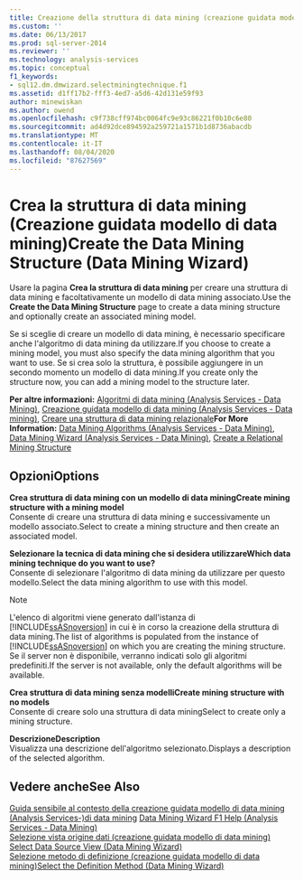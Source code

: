 ```yaml
---
title: Creazione della struttura di data mining (creazione guidata modello di data mining) | Microsoft Docs
ms.custom: ''
ms.date: 06/13/2017
ms.prod: sql-server-2014
ms.reviewer: ''
ms.technology: analysis-services
ms.topic: conceptual
f1_keywords:
- sql12.dm.dmwizard.selectminingtechnique.f1
ms.assetid: d1ff17b2-fff3-4ed7-a5d6-42d131e59f93
author: minewiskan
ms.author: owend
ms.openlocfilehash: c9f738cff974bc0064fc9e93c86221f0b10c6e80
ms.sourcegitcommit: ad4d92dce894592a259721a1571b1d8736abacdb
ms.translationtype: MT
ms.contentlocale: it-IT
ms.lasthandoff: 08/04/2020
ms.locfileid: "87627569"
---
```

# <a name="create-the-data-mining-structure-data-mining-wizard"></a><span data-ttu-id="eb640-102">Crea la struttura di data mining (Creazione guidata modello di data mining)</span><span class="sxs-lookup"><span data-stu-id="eb640-102">Create the Data Mining Structure (Data Mining Wizard)</span></span>
  <span data-ttu-id="eb640-103">Usare la pagina **Crea la struttura di data mining** per creare una struttura di data mining e facoltativamente un modello di data mining associato.</span><span class="sxs-lookup"><span data-stu-id="eb640-103">Use the **Create the Data Mining Structure** page to create a data mining structure and optionally create an associated mining model.</span></span>  
  
 <span data-ttu-id="eb640-104">Se si sceglie di creare un modello di data mining, è necessario specificare anche l'algoritmo di data mining da utilizzare.</span><span class="sxs-lookup"><span data-stu-id="eb640-104">If you choose to create a mining model, you must also specify the data mining algorithm that you want to use.</span></span> <span data-ttu-id="eb640-105">Se si crea solo la struttura, è possibile aggiungere in un secondo momento un modello di data mining.</span><span class="sxs-lookup"><span data-stu-id="eb640-105">If you create only the structure now, you can add a mining model to the structure later.</span></span>  
  
 <span data-ttu-id="eb640-106">**Per altre informazioni:** [Algoritmi di data mining &#40;Analysis Services - Data Mining&#41;](data-mining/data-mining-algorithms-analysis-services-data-mining.md), [Creazione guidata modello di data mining &#40;Analysis Services - Data mining&#41;](data-mining/data-mining-wizard-analysis-services-data-mining.md), [Creare una struttura di data mining relazionale](data-mining/create-a-relational-mining-structure.md)</span><span class="sxs-lookup"><span data-stu-id="eb640-106">**For More Information:** [Data Mining Algorithms &#40;Analysis Services - Data Mining&#41;](data-mining/data-mining-algorithms-analysis-services-data-mining.md), [Data Mining Wizard &#40;Analysis Services - Data Mining&#41;](data-mining/data-mining-wizard-analysis-services-data-mining.md), [Create a Relational Mining Structure](data-mining/create-a-relational-mining-structure.md)</span></span>  
  
## <a name="options"></a><span data-ttu-id="eb640-107">Opzioni</span><span class="sxs-lookup"><span data-stu-id="eb640-107">Options</span></span>  
 <span data-ttu-id="eb640-108">**Crea struttura di data mining con un modello di data mining**</span><span class="sxs-lookup"><span data-stu-id="eb640-108">**Create mining structure with a mining model**</span></span>  
 <span data-ttu-id="eb640-109">Consente di creare una struttura di data mining e successivamente un modello associato.</span><span class="sxs-lookup"><span data-stu-id="eb640-109">Select to create a mining structure and then create an associated model.</span></span>  
  
 <span data-ttu-id="eb640-110">**Selezionare la tecnica di data mining che si desidera utilizzare**</span><span class="sxs-lookup"><span data-stu-id="eb640-110">**Which data mining technique do you want to use?**</span></span>  
 <span data-ttu-id="eb640-111">Consente di selezionare l'algoritmo di data mining da utilizzare per questo modello.</span><span class="sxs-lookup"><span data-stu-id="eb640-111">Select the data mining algorithm to use with this model.</span></span>  
  
> [!NOTE]  
>  <span data-ttu-id="eb640-112">L'elenco di algoritmi viene generato dall'istanza di [!INCLUDE[ssASnoversion](../includes/ssasnoversion-md.md)] in cui è in corso la creazione della struttura di data mining.</span><span class="sxs-lookup"><span data-stu-id="eb640-112">The list of algorithms is populated from the instance of [!INCLUDE[ssASnoversion](../includes/ssasnoversion-md.md)] on which you are creating the mining structure.</span></span> <span data-ttu-id="eb640-113">Se il server non è disponibile, verranno indicati solo gli algoritmi predefiniti.</span><span class="sxs-lookup"><span data-stu-id="eb640-113">If the server is not available, only the default algorithms will be available.</span></span>  
  
 <span data-ttu-id="eb640-114">**Crea struttura di data mining senza modelli**</span><span class="sxs-lookup"><span data-stu-id="eb640-114">**Create mining structure with no models**</span></span>  
 <span data-ttu-id="eb640-115">Consente di creare solo una struttura di data mining</span><span class="sxs-lookup"><span data-stu-id="eb640-115">Select to create only a mining structure.</span></span>  
  
 <span data-ttu-id="eb640-116">**Descrizione**</span><span class="sxs-lookup"><span data-stu-id="eb640-116">**Description**</span></span>  
 <span data-ttu-id="eb640-117">Visualizza una descrizione dell'algoritmo selezionato.</span><span class="sxs-lookup"><span data-stu-id="eb640-117">Displays a description of the selected algorithm.</span></span>  
  
## <a name="see-also"></a><span data-ttu-id="eb640-118">Vedere anche</span><span class="sxs-lookup"><span data-stu-id="eb640-118">See Also</span></span>  
 <span data-ttu-id="eb640-119">[Guida sensibile al contesto della creazione guidata modello di data mining &#40;Analysis Services-&#41;di data mining](data-mining-wizard-f1-help-analysis-services-data-mining.md) </span><span class="sxs-lookup"><span data-stu-id="eb640-119">[Data Mining Wizard F1 Help &#40;Analysis Services - Data Mining&#41;](data-mining-wizard-f1-help-analysis-services-data-mining.md) </span></span>  
 <span data-ttu-id="eb640-120">[Selezione vista origine dati &#40;creazione guidata modello di data mining&#41;](select-data-source-view-data-mining-wizard.md) </span><span class="sxs-lookup"><span data-stu-id="eb640-120">[Select Data Source View &#40;Data Mining Wizard&#41;](select-data-source-view-data-mining-wizard.md) </span></span>  
 [<span data-ttu-id="eb640-121">Selezione metodo di definizione &#40;creazione guidata modello di data mining&#41;</span><span class="sxs-lookup"><span data-stu-id="eb640-121">Select the Definition Method &#40;Data Mining Wizard&#41;</span></span>](select-the-definition-method-data-mining-wizard.md)  
  
  
